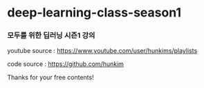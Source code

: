 # deep-learning-class-season1

### 모두를 위한 딥러닝 시즌1 강의
youtube source : https://www.youtube.com/user/hunkims/playlists

code source : https://github.com/hunkim

Thanks for your free contents!
